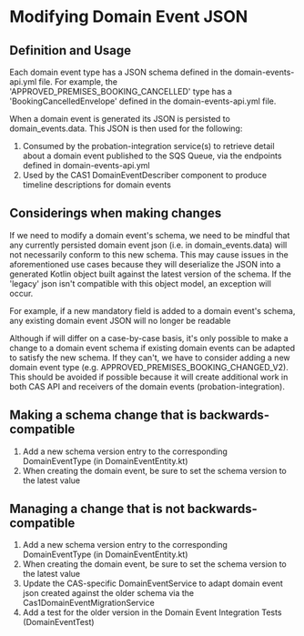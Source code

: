 # Modifying Domain Event JSON

## Definition and Usage

Each domain event type has a JSON schema defined in the domain-events-api.yml file. For example, the 'APPROVED_PREMISES_BOOKING_CANCELLED' type has a 'BookingCancelledEnvelope' defined in the domain-events-api.yml file.

When a domain event is generated its JSON is persisted to domain_events.data. This JSON is then used for the following:

1. Consumed by the probation-integration service(s) to retrieve detail about a domain event published to the SQS Queue, via the endpoints defined in domain-events-api.yml
2. Used by the CAS1 DomainEventDescriber component to produce timeline descriptions for domain events

## Considerings when making changes

If we need to modify a domain event's schema, we need to be mindful that any currently persisted domain event json (i.e. in domain_events.data) will not necessarily conform to this new schema. This may cause issues in the aforementioned use cases because they will deserialize the JSON into a generated Kotlin object built against the latest version of the schema. If the 'legacy' json isn't compatible with this object model, an exception will occur.

For example, if a new mandatory field is added to a domain event's schema, any existing domain event JSON will no longer be readable

Although if will differ on a case-by-case basis, it's only possible to make a change to a domain event schema if existing domain events can be adapted to satisfy the new schema. If they can't, we have to consider adding a new domain event type (e.g. APPROVED_PREMISES_BOOKING_CHANGED_V2). This should be avoided if possible because it will create additional work in both CAS API and receivers of the domain events (probation-integration).

## Making a schema change that is backwards-compatible

1. Add a new schema version entry to the corresponding DomainEventType (in DomainEventEntity.kt)
2. When creating the domain event, be sure to set the schema version to the latest value

## Managing a change that is not backwards-compatible

1. Add a new schema version entry to the corresponding DomainEventType (in DomainEventEntity.kt)
2. When creating the domain event, be sure to set the schema version to the latest value
3. Update the CAS-specific DomainEventService to adapt domain event json created against the older schema via the Cas1DomainEventMigrationService
4. Add a test for the older version in the Domain Event Integration Tests (DomainEventTest)
